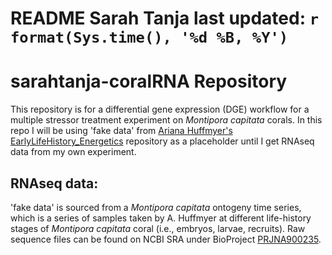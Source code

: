 README
Sarah Tanja
last updated: `r format(Sys.time(), '%d %B, %Y')`
================


# sarahtanja-coralRNA Repository 

This repository is for a differential gene expression (DGE) workflow for a multiple stressor treatment experiment on *Montipora capitata* corals. In this repo I will be using 'fake data' from [Ariana Huffmyer's](https://github.com/AHuffmyer) [EarlyLifeHistory_Energetics](https://github.com/AHuffmyer/EarlyLifeHistory_Energetics) repository as a placeholder until I get RNAseq data from my own experiment.

## RNAseq data:

'fake data' is sourced from a *Montipora capitata* ontogeny time series, which is a series of samples taken by A. Huffmyer at different life-history stages of *Montipora capitata* coral (i.e., embryos, larvae, recruits). Raw sequence files can be found on NCBI SRA under BioProject [PRJNA900235](https://www.ncbi.nlm.nih.gov/bioproject/?term=PRJNA900235).
